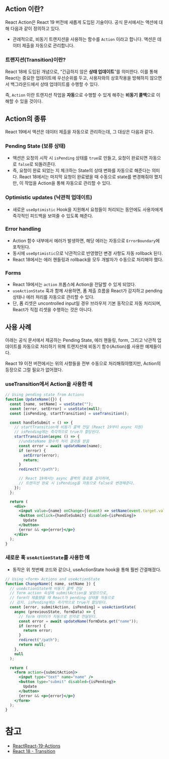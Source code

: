 ## Action 이란?

React Action은 React 19 버전에 새롭게 도입된 기술이다. 공식 문서에서는 액션에 대해 다음과 같이 정의하고 있다.

- 관례적으로, 비동기 트랜지션을 사용하는 함수를 `Action` 이라고 합니다. 액션은 데이터 제출을 자동으로 관리합니다.

### 트랜지션(Transition)이란?

React 18에 도입된 개념으로, “긴급하지 않은 **상태 업데이트**”를 의미한다. 이를 통해 React는 중요한 업데이트에 우선순위를 두고, 사용자와의 상호작용을 방해하지 않으면서 백그라운드에서 상태 업데이트를 수행할 수 있다.

즉, `Action` 이란 트랜지션 작업을 **자동**으로 수행할 수 있게 해주는 **비동기 콜백**으로 이해할 수 있을 것이다.

## Action의 종류

React 19에서 액션은 데이터 제출을 자동으로 관리하는데, 그 대상은 다음과 같다.

### Pending State (보류 상태)

- 액션은 요청의 시작 시 `isPending` 상태를 `true`로 만들고, 요청이 완료되면 자동으로 `false`로 되돌려준다.
- 즉, 요청이 완료 되었는 지 체크하는 State의 상태 변화를 자동으로 해준다는 의미다. React 18에서는 마지막 요청이 완료됐을 때 수동으로 state를 변경해줘야 했지만, 이 작업을 Action을 통해 자동으로 관리할 수 있다.

### Optimistic updates (낙관적 업데이트)

- 새로운 `useOptimistic` Hook을 지원해서 요청들이 처리되는 동안에도 사용자에게 즉각적인 피드백을 보여줄 수 있도록 해준다.

### Error handling

- Action 함수 내부에서 에러가 발생하면, 해당 에러는 자동으로 `ErrorBoundary`에 포착된다.
- 동시에 `useOptimistic`으로 낙관적으로 반영했던 변경 사항도 자동 rollback 된다.
- React 18에서는 에러 핸들링과 rollback을 모두 개발자가 수동으로 처리해야 했다.

### Forms

- React 19에서는 `action` 프롭스에 Action을 전달할 수 있게 되었다.
- `useActionState` 훅과 함께 사용하면, 폼 제출 흐름을 React가 감지하고 pending 상태나 에러 처리를 자동으로 관리할 수 있다.
- 단, 폼 리셋은 uncontrolled input일 경우 브라우저 기본 동작으로 자동 처리되며, React가 직접 리셋을 수행하는 것은 아니다.

## 사용 사례

아래는 공식 문서에서 제공하는 Pending State, 에러 핸들링, form, 그리고 낙관적 업데이트를 자동으로 처리하기 위해 트랜지션에 비동기 함수(Action)를 사용한 예제들이다.

React 19 이전 버전에서는 위의 사항들을 전부 수동으로 처리해줘야했지만, Action의 등장으로 그럴 필요가 없어졌다.

### useTransition에서 Action을 사용한 예

```jsx
// Using pending state from Actions
function UpdateName({}) {
  const [name, setName] = useState("");
  const [error, setError] = useState(null);
  const [isPending, startTransition] = useTransition();

  const handleSubmit = () => {
    // startTransition에 비동기 콜백 전달 (React 19부터 async 지원)
    // isPending에는 즉각적으로 true가 할당된다.
    startTransition(async () => {
      //undateName 함수의 처리 결과를 받음
      const error = await updateName(name);
      if (error) {
        setError(error);
        return;
      }
      redirect("/path");

      // React 19에서는 async 콜백의 종료를 감지하여,
      // 트랜지션 완료 시 isPending을 자동으로 false로 변경해준다.
    });
  };

  return (
    <div>
      <input value={name} onChange={(event) => setName(event.target.value)} />
      <button onClick={handleSubmit} disabled={isPending}>
        Update
      </button>
      {error && <p>{error}</p>}
    </div>
  );
}
```

### 새로운 훅 `useActionState`를 사용한 예

- 동작은 위 첫번째 코드와 같으나, useActionState hook을 통해 훨씬 간결해졌다.

```jsx
// Using <form> Actions and useActionState
function ChangeName({ name, setName }) {
  // useActionState에 비동기 콜백 전달
  // form action 속성에 submitAction을 넣었으므로,
  // form이 제출됐을 때 React가 pending 상태를 자동으로
  // 감지. isPending에는 즉각적으로 true가 할당된다.
  const [error, submitAction, isPending] = useActionState(
    async (previousState, formData) => {
      // form 데이터가 자동으로 인자로 전달된다.
      const error = await updateName(formData.get("name"));
      if (error) {
        return error;
      }
      redirect("/path");
      return null;
    },
    null
  );

  return (
    <form action={submitAction}>
      <input type="text" name="name" />
      <button type="submit" disabled={isPending}>
        Update
      </button>
      {error && <p>{error}</p>}
    </form>
  );
}
```

# 참고

- [ReactReact-19-Actions](https://velog.io/@njt6419/ReactReact-19-Actionshttps://velog.io/@njt6419/ReactReact-19-Actions)
- [React 18 - Transition](https://blue-tang.tistory.com/95)
